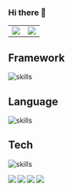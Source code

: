 ### Hi there 👋


<table>
  <tr>
    <td>
      <center>
        <img src="https://github-readme-stats.vercel.app/api?username=jingyuexing&show_icons=true&theme=solarized-light&count_private=true&hide_border=true">
      </center>
    </td>
    <td>
      <center>
        <img src="https://github-readme-stats.vercel.app/api/top-langs/?username=jingyuexing&hide=css,html&hide_border=true">   
      </center>
    </td>
  </tr>
</table>

## Framework

![skills](https://skillicons.dev/icons?i=react,vue,selenium,nestjs)

## Language

![skills](https://skillicons.dev/icons?i=c,js,python,go,lua,css,haxe,html,java,md,ts,solidity)

## Tech
![skills](https://skillicons.dev/icons?i=redis,figma,wasm,androidstudio,regex,ps)


<a href="https://github.com/jingyuexing/Ebook" style="margin-bottom:5px">
  <img align="left" src="https://github-readme-stats.vercel.app/api/pin/?username=jingyuexing&repo=Ebook" />
</a>
<a href="https://github.com/jingyuexing/MathLib" style="margin-bottom:5px">
  <img align="left" src="https://github-readme-stats.vercel.app/api/pin/?username=jingyuexing&repo=MathLib" />
</a>

<a href="https://github.com/jingyuexing/bilibiliAPI" style="margin-bottom:5px">
  <img align="left" src="https://github-readme-stats.vercel.app/api/pin/?username=jingyuexing&repo=bilibiliAPI" />
</a>
<a href="https://github.com/jingyuexing/Data_Struct" style="margin-bottom:5px">
  <img align="left" src="https://github-readme-stats.vercel.app/api/pin/?username=jingyuexing&repo=Data_Struct" />
</a>

